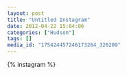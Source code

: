 ```yaml
---
layout: post
title: "Untitled Instagram"
date: 2012-04-22 15:04:06
categories: ["Hudson"]
tags: []
media_id: "175424457246173264_326209"
---
```


{% instagram %}
